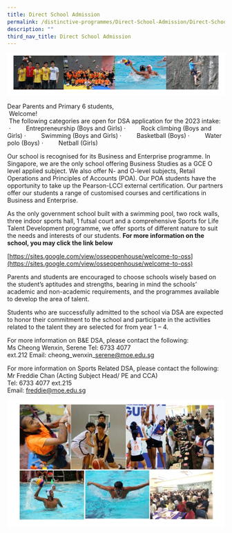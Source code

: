```yaml
---
title: Direct School Admission
permalink: /distinctive-programmes/Direct-School-Admission/Direct-School-Admission/
description: ""
third_nav_title: Direct School Admission
---
```

![](/images/School%20Programmes/Distinctive%20Programmes/DSA/DSA01.png)

Dear Parents and Primary 6 students,  
 Welcome!  
 The following categories are open for DSA application for the 2023 intake:  
 ·         Entrepreneurship (Boys and Girls) ·         Rock climbing (Boys and Girls) ·         Swimming (Boys and Girls) ·         Basketball (Boys) ·         Water polo (Boys) ·         Netball (Girls)

Our school is recognised for its Business and Enterprise programme. In Singapore, we are the only school offering Business Studies as a GCE O level applied subject. We also offer N- and O-level subjects, Retail Operations and Principles of Accounts (POA). Our POA students have the opportunity to take up the Pearson-LCCI external certification. Our partners offer our students a range of customised courses and certifications in Business and Enterprise. 

As the only government school built with a swimming pool, two rock walls, three indoor sports hall, 1 futsal court and a comprehensive Sports for Life Talent Development programme, we offer sports of different nature to suit the needs and interests of our students. **For more information on the school, you may click the link below** 

[https://sites.google.com/view/osseopenhouse/welcome-to-oss](https://sites.google.com/view/osseopenhouse/welcome-to-oss)  

  





Parents and students are encouraged to choose schools wisely based on the student’s aptitudes and strengths, bearing in mind the schools’ academic and non-academic requirements, and the programmes available to develop the area of talent.

Students who are successfully admitted to the school via DSA are expected to honor their commitment to the school and participate in the activities related to the talent they are selected for from year 1 – 4.

  

  

For more information on B&E DSA, please contact the following:  
Ms Cheong Wenxin, Serene Tel: 6733 4077 ext.212 Email: cheong\_wenxin\_serene@moe.edu.sg

  
For more information on Sports Related DSA, please contact the following:  
Mr Freddie Chan (Acting Subject Head/ PE and CCA)  
Tel: 6733 4077 ext.215  
Email: [freddie@moe.edu.sg](mailto:dan_koh@moe.edu.sg)

![](/images/School%20Programmes/Distinctive%20Programmes/DSA/DSA02.png)